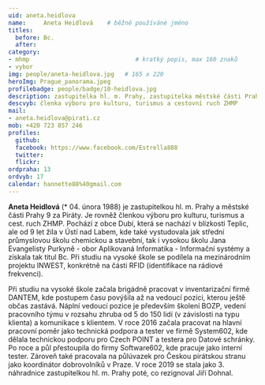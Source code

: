 ```yaml
---
uid: aneta.heidlova
name:     Aneta Heidlová  	# běžně používáné jméno
titles:
  before: Bc.
  after:
category:   
- mhmp       	        			# kratký popis, max 160 znaků
- vybor
img: people/aneta-heidlova.jpg   # 165 x 220
heroImg: Prague_panorama.jpeg
profilebadge: people/badge/10-heidlova.jpg
description: zastupitelka hl. m. Prahy, zastupitelka městské části Praha 9<br/> zastupitelka s gescemi kultura a informatika     	# kratký popis, max 160 znaků
descvyb: členka výboru pro kulturu, turismus a cestovní ruch ZHMP
mail:
- aneta.heidlova@pirati.cz
mob: +420 723 857 246		 
profiles:
  github:       
  facebook: https://www.facebook.com/Estrella888 
  twitter: 		  
  flickr:		  
ordpraha: 13
ordvyb: 17
calendar: hannette88%40gmail.com
---
```


**Aneta Heidlová** (* 04. února 1988) je zastupitelkou hl. m. Prahy a městské části Prahy 9 za Piráty. Je rovněž členkou výboru pro kulturu, turismus a cest. ruch ZHMP. Pochází z obce Dubí, která se nachází v blízkosti Teplic, ale od 9 let žila v Ústí nad Labem, kde také vystudovala jak střední průmyslovou školu chemickou a stavební, tak i vysokou školu Jana Evangelisty Purkyně - obor Aplikovaná Informatika - Informační systémy a získala tak titul Bc. Při studiu na vysoké škole se podílela na mezinárodním projektu INWEST, konkrétně na části RFID (identifikace na rádiové frekvenci).

Při studiu na vysoké škole začala brigádně pracovat v inventarizační firmě DANTEM, kde postupem času povýšila až na vedoucí pozici, kterou ještě občas zastává. Náplní vedoucí pozice je především školení BOZP, vedení pracovního týmu v rozsahu zhruba od 5 do 150 lidí (v závislosti na typu klienta) a komunikace s klientem. V roce 2016 začala pracovat na hlavní pracovní poměr jako technická podpora a tester ve firmě System602, kde dělala technickou podporu pro Czech POINT a testera pro Datové schránky. Po roce a půl přestoupila do firmy Software602, kde pracuje jako interní tester. Zároveň také pracovala na půlúvazek pro Českou pirátskou stranu jako koordinátor dobrovolníků v Praze. V roce 2019 se stala jako 3. náhradnice zastupitelkou hl. m. Prahy poté, co rezignoval Jiří Dohnal. 
